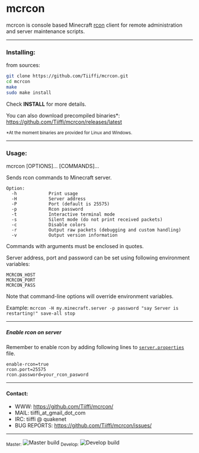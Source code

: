 # mcrcon

mcrcon is console based Minecraft [rcon](https://developer.valvesoftware.com/wiki/Source_RCON_Protocol) client for remote administration and server maintenance scripts.

---

### Installing:

from sources:
```sh
git clone https://github.com/Tiiffi/mcrcon.git
cd mcrcon
make
sudo make install
```
Check **INSTALL** for more details.

You can also download precompiled binaries*: https://github.com/Tiiffi/mcrcon/releases/latest

<sub>*At the moment binaries are provided for Linux and Windows.</sub>

---

### Usage:
mcrcon [OPTIONS]... [COMMANDS]...

Sends rcon commands to Minecraft server.

```
Option:
  -h            Print usage
  -H            Server address
  -P            Port (default is 25575)
  -p            Rcon password
  -t            Interactive terminal mode
  -s            Silent mode (do not print received packets)
  -c            Disable colors
  -r            Output raw packets (debugging and custom handling)
  -v            Output version information
```
Commands with arguments must be enclosed in quotes.

Server address, port and password can be set using following environment variables:
```
MCRCON_HOST
MCRCON_PORT
MCRCON_PASS
```
Note that command-line options will override environment variables.

Example:
  ```mcrcon -H my.minecraft.server -p password "say Server is restarting!" save-all stop```

---

##### Enable rcon on server
Remember to enable rcon by adding following lines to [```server.properties```](https://minecraft.gamepedia.com/Server.properties) file.
```
enable-rcon=true
rcon.port=25575
rcon.password=your_rcon_pasword
```

---

#### Contact:

* WWW:            https://github.com/Tiiffi/mcrcon/
* MAIL:           tiiffi_at_gmail_dot_com
* IRC:            tiiffi @ quakenet
* BUG REPORTS:    https://github.com/Tiiffi/mcrcon/issues/

---

<sub>Master:</sub> ![Master build](https://api.travis-ci.org/Tiiffi/mcrcon.svg?branch=master)
<sub>Develop:</sub> ![Develop build](https://api.travis-ci.org/Tiiffi/mcrcon.svg?branch=develop)
